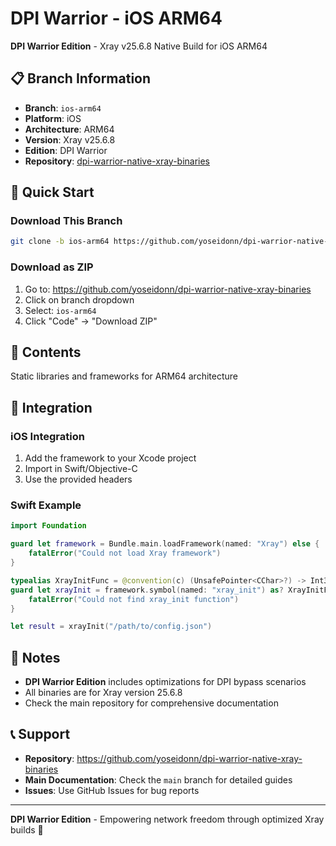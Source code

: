 # DPI Warrior - iOS ARM64

**DPI Warrior Edition** - Xray v25.6.8 Native Build for iOS ARM64

## 📋 Branch Information
- **Branch**: `ios-arm64`
- **Platform**: iOS
- **Architecture**: ARM64
- **Version**: Xray v25.6.8
- **Edition**: DPI Warrior
- **Repository**: [dpi-warrior-native-xray-binaries](https://github.com/yoseidonn/dpi-warrior-native-xray-binaries)

## 🚀 Quick Start

### Download This Branch
```bash
git clone -b ios-arm64 https://github.com/yoseidonn/dpi-warrior-native-xray-binaries.git
```

### Download as ZIP
1. Go to: https://github.com/yoseidonn/dpi-warrior-native-xray-binaries
2. Click on branch dropdown
3. Select: `ios-arm64`
4. Click "Code" → "Download ZIP"

## 📁 Contents

Static libraries and frameworks for ARM64 architecture

## 🔧 Integration

### iOS Integration
1. Add the framework to your Xcode project
2. Import in Swift/Objective-C
3. Use the provided headers

### Swift Example
```swift
import Foundation

guard let framework = Bundle.main.loadFramework(named: "Xray") else {
    fatalError("Could not load Xray framework")
}

typealias XrayInitFunc = @convention(c) (UnsafePointer<CChar>?) -> Int32
guard let xrayInit = framework.symbol(named: "xray_init") as? XrayInitFunc else {
    fatalError("Could not find xray_init function")
}

let result = xrayInit("/path/to/config.json")
```

## 🔧 Notes

- **DPI Warrior Edition** includes optimizations for DPI bypass scenarios
- All binaries are for Xray version 25.6.8
- Check the main repository for comprehensive documentation

## 📞 Support

- **Repository**: https://github.com/yoseidonn/dpi-warrior-native-xray-binaries
- **Main Documentation**: Check the `main` branch for detailed guides
- **Issues**: Use GitHub Issues for bug reports

---

**DPI Warrior Edition** - Empowering network freedom through optimized Xray builds 🚀
